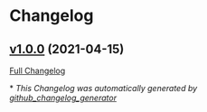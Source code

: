# Changelog

## [v1.0.0](https://github.com/RyanHendricks/docker-regen/tree/v1.0.0) (2021-04-15)

[Full Changelog](https://github.com/RyanHendricks/docker-regen/compare/7c1d5ffaa67d2f01f807d16600cb95222c2eb93a...v1.0.0)



\* *This Changelog was automatically generated by [github_changelog_generator](https://github.com/github-changelog-generator/github-changelog-generator)*
